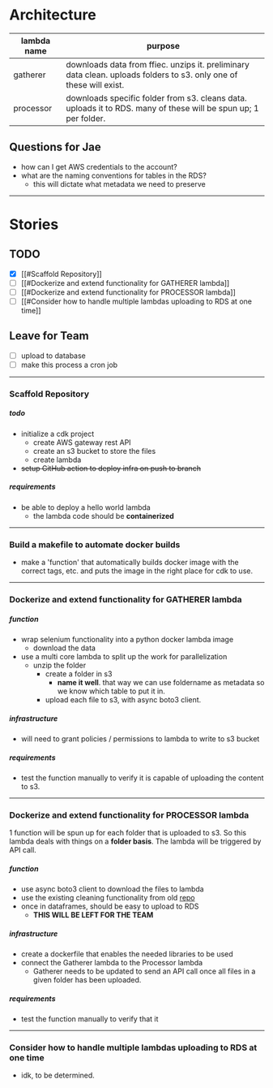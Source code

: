 # Architecture 

| __lambda name__ | __purpose__                                                                                                        |
| --------------- | ------------------------------------------------------------------------------------------------------------------ |
| gatherer        | downloads data from ffiec. unzips it. preliminary data clean. uploads folders to s3. only one of these will exist. |
| processor       | downloads specific folder from s3. cleans data. uploads it to RDS. many of these will be spun up; 1 per folder.    |

## Questions for Jae
* how can I get AWS credentials to the account?
* what are the naming conventions for tables in the RDS?
	* this will dictate what metadata we need to preserve

---
# Stories
## TODO

- [x] [[#Scaffold Repository]]
- [ ] [[#Dockerize and extend functionality for GATHERER lambda]]
- [ ] [[#Dockerize and extend functionality for PROCESSOR lambda]]
- [ ] [[#Consider how to handle multiple lambdas uploading to RDS at one time]]

## Leave for Team
- [ ] upload to database
- [ ] make this process a cron job

---

### Scaffold Repository
##### todo
* initialize a cdk project
	* create AWS gateway rest API
	* create an s3 bucket to store the files
	* create lambda
* ~~setup GitHub action to deploy infra on push to branch~~

##### requirements
* be able to deploy a hello world lambda
	* the lambda code should be __containerized__

---

### Build a makefile to automate docker builds
* make a 'function'  that automatically builds docker image with the correct tags, etc. and puts the image in the right place for cdk to use.

---

### Dockerize and extend functionality for GATHERER lambda

##### function
* wrap selenium functionality into a python docker lambda image
	* download the data
* use a multi core lambda to split up the work for parallelization
	* unzip the folder
		* create a folder in s3
			* __name it well__. that way we can use foldername as metadata so we know which table to put it in.
		* upload each file to s3, with async boto3 client.
##### infrastructure
* will need to grant policies / permissions to lambda to write to s3 bucket

##### requirements
* test the function manually to verify it is capable of uploading the content to s3.

---

### Dockerize and extend functionality for PROCESSOR lambda
1 function will be spun up for each folder that is uploaded to s3. So this lambda deals with things on a __folder basis__. The lambda will be triggered by API call.

##### function
* use async boto3 client to download the files to lambda
* use the existing cleaning functionality from old [repo](https://github.com/jacob-danner/db_scrape_automation)
* once in dataframes, should be easy to upload to RDS
	* __THIS WILL BE LEFT FOR THE TEAM__

##### infrastructure
* create a dockerfile that enables the needed libraries to be used
* connect the Gatherer lambda to the Processor lambda
	* Gatherer needs to be updated to send an API call once all files in a given folder has been uploaded.

##### requirements
* test the function manually to verify that it

---

### Consider how to handle multiple lambdas uploading to RDS at one time
* idk, to be determined.
